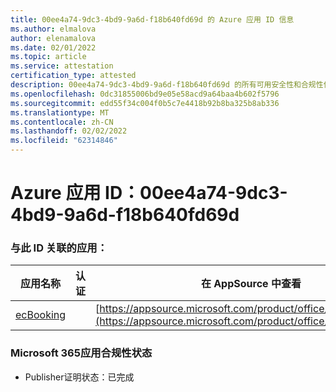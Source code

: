 ```yaml
---
title: 00ee4a74-9dc3-4bd9-9a6d-f18b640fd69d 的 Azure 应用 ID 信息
ms.author: elmalova
author: elenamalova
ms.date: 02/01/2022
ms.topic: article
ms.service: attestation
certification_type: attested
description: 00ee4a74-9dc3-4bd9-9a6d-f18b640fd69d 的所有可用安全性和合规性信息。
ms.openlocfilehash: 0dc31855006bd9e05e58acd9a64baa4b602f5796
ms.sourcegitcommit: edd55f34c004f0b5c7e4418b92b8ba325b8ab336
ms.translationtype: MT
ms.contentlocale: zh-CN
ms.lasthandoff: 02/02/2022
ms.locfileid: "62314846"
---
```

# <a name="azure-app-id-00ee4a74-9dc3-4bd9-9a6d-f18b640fd69d"></a>Azure 应用 ID：00ee4a74-9dc3-4bd9-9a6d-f18b640fd69d


### <a name="apps-associated-with-this-id"></a>与此 ID 关联的应用：
| **应用名称** | **认证** | **在 AppSource 中查看** |
|--------------|---------------|-----------------------|
| [ecBooking](https://docs.microsoft.com/microsoft-365-app-certification/forward/WA200002096) |  | [https://appsource.microsoft.com/product/office/WA200002096](https://appsource.microsoft.com/product/office/WA200002096) |

### <a name="microsoft-365-app-compliance-status"></a>Microsoft 365应用合规性状态
- Publisher证明状态：已完成
